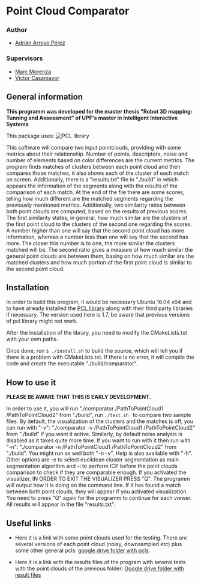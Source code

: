 # Point Cloud Comparator

### Author
* [Adrián Arroyo Pérez](https://www.linkedin.com/in/adrian-arroyo-p%C3%A9rez-85217967/)

### Supervisors
* [Marc Morenza](https://www.upf.edu/es/web/etic/entry/-/-/97756/409/marc-morenza)
* [Victor Casamayor](https://www.upf.edu/es/web/etic/entry/-/-/116031/409/victor-casamayor)

## General information

**This programm was developed for the master thesis "Robot 3D mapping: Tunning and Assessment" of UPF's master in Intelligent Interactive Systems**

This package uses:
![PCL library](https://lh5.googleusercontent.com/SeboSH_4TVMvYHOFCWgA-Sjb7PtA-1GoIn4yqicbeDSfR_rGKdTEwGXN7XhBr2EEBJPaTc5DW_Ma7LFbbsBwDO8TqhM2X95hU9Kd6rv7FA-ZkcnUjWQ)

This software will compare two input pointclouds, providing with some metrics about their relationship. Number of points, descriptors, noise and number of elements based on color differences are the current metrics.
The program finds matches of clusters between each point cloud and then compares those matches, it also shows each of the cluster of each match on screen. Additionally, there is a "results.txt" file in "./build" in which appears the information of the segments along with the results of the comparison of each match. At the end of the file there are some scores, telling how much different are the matched segments regarding the previously mentioned metrics. Additionally, two similarity ratios between both point clouds are computed, based on the results of previous scores. The first similarity states, in general, how much similar are the clusters of the first point cloud to the clusters of the second one regarding the scores. A number higher than one will say that the second point cloud has more information, whereas a number less than one will say that the second has more. The closer this number is to one, the more similar the clusters matched will be. The second ratio gives a measure of how much similar the general point clouds are between them, basing on how much similar are the matched clusters and how much portion of the first point cloud is similar to the second point cloud.



## Installation

In order to build this program, it would be necessary Ubuntu 16.04 x64 and to have already installed the [PCL library](http://pointclouds.org/) along with their third party libraries if necessary. The version used here is 1.7, be aware that previous versions of pcl library might not work.

After the installation of the library, you need to modify the CMakeLists.txt with your own paths.

Once done, run `$ ./install.sh` to build the source, which will tell you if there is a problem with CMakeLists.txt. If there is no error, it will compile the code and create the executable "./build/comparator".

## How to use it

**PLEASE BE AWARE THAT THIS IS EARLY DEVELOPMENT.**

In order to use it, you will run "./comparator /PathToPointCloud1 /PathToPointCloud2" from "./build", run `./test.sh ` to compare two sample files. By default, the visualization of the clusters and the matches is off, you can run with "-v": "./comparator -v /PathToPointCloud1 /PathToPointCloud2" from "./build" if you want it active. Similarly, by default noise analysis is disabled as it takes quite more time. If you want to run with it then run with "-n": "./comparator -n /PathToPointCloud1 /PathToPointCloud2" from "./build". You might run as well both "-n -v". Help is also available with "-h".
Other options are -e to select euclidean cluster segmentation as main segmentation algorithm and -i to perform ICP before the point clouds comparison to check if they are comparable enough.
If you activated the visualizer, IN ORDER TO EXIT THE VISUALIZER PRESS "Q". The programm will output how it is doing on the command line. If it has found a match between both point clouds, they will appear if you activated visualization. You need to press "Q" again for the programm to continue for each viewer.
All results will appear in the file "results.txt".

## Useful links

* Here it is a link with some point clouds used for the testing. There are several versions of each point cloud (noisy, downsampled etc) plus some other general pcls: [google drive folder with pcls](https://drive.google.com/drive/folders/0B6gsiJNJoEJ6UTdLZWZzZ3Z1X3M?usp=sharing).

* Here it is a link with the results files of the program with several tests with the point clouds of the previous folder: [Google drive folder with result files](https://drive.google.com/drive/folders/0BzDVfAKVWMsPWGZJREV0d3doX2M?usp=sharing)
